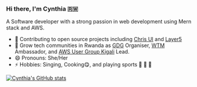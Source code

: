 <base target="_blank">

### Hi there, I'm Cynthia 🇷🇼 

A Software developer with a strong passion in web development using Mern stack and AWS.
 
- 🔭 Contributing to open source projects including [Chris UI](https://github.com/FNNDSC/ChRIS_ui) and [Layer5](https://github.com/meshery/meshery.io)
- 🥅 Grow tech communities in Rwanda as [GDG](https://gdg.community.dev/gdg-kigali/) Organiser, [WTM](https://developers.google.com/womentechmakers) Ambassador, and [AWS User Group Kigali](https://www.meetup.com/aws-user-group-kigali/) Lead. 
- 😄 Pronouns: She/Her
- ⚡ Hobbies: Singing, Cooking😋, and playing sports 🏀 🏐 🥾

[![Cynthia's GitHub stats](https://github-readme-stats.vercel.app/api?username=ciradu2204&show_icons=true&theme=cobalt&count_private=true)](https://github.com/anuraghazra/github-readme-stats)


